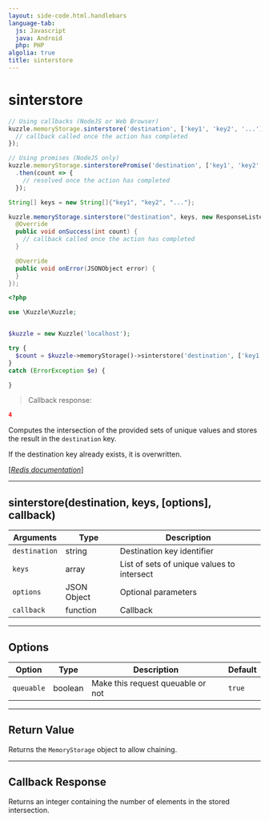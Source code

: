 ```yaml
---
layout: side-code.html.handlebars
language-tab:
  js: Javascript
  java: Android
  php: PHP
algolia: true
title: sinterstore
---
```


# sinterstore

```js
// Using callbacks (NodeJS or Web Browser)
kuzzle.memoryStorage.sinterstore('destination', ['key1', 'key2', '...'], function (err, count) {
  // callback called once the action has completed
});

// Using promises (NodeJS only)
kuzzle.memoryStorage.sinterstorePromise('destination', ['key1', 'key2', '...'])
  .then(count => {
    // resolved once the action has completed
  });
```

```java
String[] keys = new String[]{"key1", "key2", "..."};

kuzzle.memoryStorage.sinterstore("destination", keys, new ResponseListener<Long>() {
  @Override
  public void onSuccess(int count) {
    // callback called once the action has completed
  }

  @Override
  public void onError(JSONObject error) {
  }
});
```

```php
<?php

use \Kuzzle\Kuzzle;


$kuzzle = new Kuzzle('localhost');

try {
  $count = $kuzzle->memoryStorage()->sinterstore('destination', ['key1', 'key2', '...']);
}
catch (ErrorException $e) {

}
```

> Callback response:

```json
4
```

Computes the intersection of the provided sets of unique values and stores the result in the `destination` key.

If the destination key already exists, it is overwritten.

[[_Redis documentation_]](https://redis.io/commands/sinterstore)

---

## sinterstore(destination, keys, [options], callback)

| Arguments | Type | Description |
|---------------|---------|----------------------------------------|
| `destination` | string | Destination key identifier |
| `keys` | array | List of sets of unique values to intersect |
| `options` | JSON Object | Optional parameters |
| `callback` | function | Callback |

---

## Options

| Option | Type | Description | Default |
|---------------|---------|----------------------------------------|---------|
| `queuable` | boolean | Make this request queuable or not  | `true` |


---

## Return Value

Returns the `MemoryStorage` object to allow chaining.

---

## Callback Response

Returns an integer containing the number of elements in the stored intersection.

